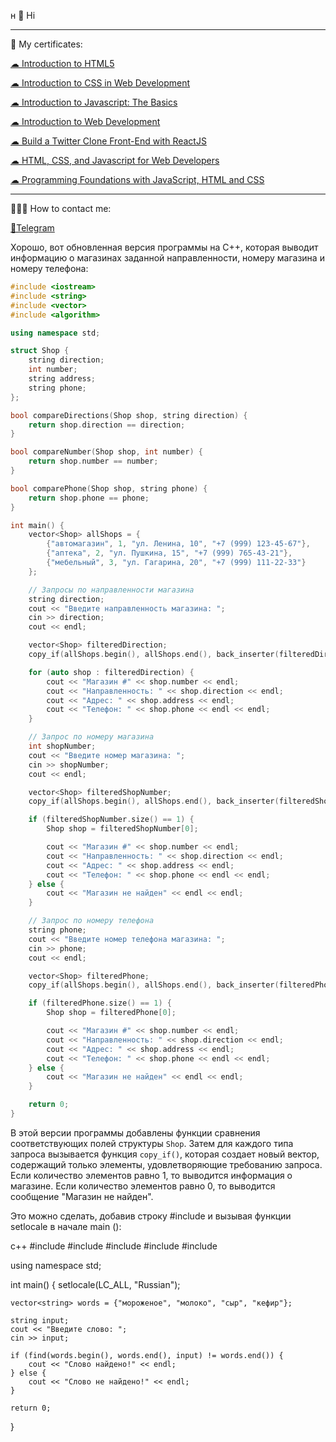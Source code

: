 н
 👋 Hi
 
---

🔖 My certificates: <p><a href="https://coursera.org/share/641266f14fe2f0ea3710282483673a0c">☁ Introduction to HTML5</a></p> </p>
<p><a href="https://www.coursera.org/account/accomplishments/verify/S3KBB54TCNXJ">☁ Introduction to CSS in Web Development</a></p> </p>
<p><a href="https://www.coursera.org/account/accomplishments/verify/C4M3GL3TLAVC">☁ Introduction to Javascript: The Basics</a></p> </p>
<p><a href="https://www.coursera.org/account/accomplishments/verify/465U9W88MDVT">☁ 
Introduction to Web Development</a></p> </p>
<p><a href="https://www.coursera.org/account/accomplishments/certificate/UR7EYABXDK7U">☁ 
Build a Twitter Clone Front-End with ReactJS</a></p> </p>
<p><a href="https://www.coursera.org/account/accomplishments/verify/8P2JR5YY3C2A">☁ 
HTML, CSS, and Javascript for Web Developers</a></p> </p>
<p><a href="https://www.coursera.org/account/accomplishments/verify/6YJS3J9FTB49">☁ Programming Foundations with JavaScript, HTML and CSS</a></p> </p>

---

👨🏻‍💻 How to contact me: <p><a href="https://t.me/devuejs">💬Telegram</a></p>
    
Хорошо, вот обновленная версия программы на C++, которая выводит информацию о магазинах заданной направленности, номеру магазина и номеру телефона:

```c++
#include <iostream>
#include <string>
#include <vector>
#include <algorithm>

using namespace std;

struct Shop {
    string direction;
    int number;
    string address;
    string phone;
};

bool compareDirections(Shop shop, string direction) {
    return shop.direction == direction;
}

bool compareNumber(Shop shop, int number) {
    return shop.number == number;
}

bool comparePhone(Shop shop, string phone) {
    return shop.phone == phone;
}

int main() {
    vector<Shop> allShops = {
        {"автомагазин", 1, "ул. Ленина, 10", "+7 (999) 123-45-67"},
        {"аптека", 2, "ул. Пушкина, 15", "+7 (999) 765-43-21"},
        {"мебельный", 3, "ул. Гагарина, 20", "+7 (999) 111-22-33"}
    };

    // Запросы по направленности магазина
    string direction;
    cout << "Введите направленность магазина: ";
    cin >> direction;
    cout << endl;

    vector<Shop> filteredDirection;
    copy_if(allShops.begin(), allShops.end(), back_inserter(filteredDirection), [direction](Shop shop) { return compareDirections(shop, direction); });

    for (auto shop : filteredDirection) {
        cout << "Магазин #" << shop.number << endl;
        cout << "Направленность: " << shop.direction << endl;
        cout << "Адрес: " << shop.address << endl;
        cout << "Телефон: " << shop.phone << endl << endl;
    }

    // Запрос по номеру магазина
    int shopNumber;
    cout << "Введите номер магазина: ";
    cin >> shopNumber;
    cout << endl;

    vector<Shop> filteredShopNumber;
    copy_if(allShops.begin(), allShops.end(), back_inserter(filteredShopNumber), [shopNumber](Shop shop) { return compareNumber(shop, shopNumber); });

    if (filteredShopNumber.size() == 1) {
        Shop shop = filteredShopNumber[0];

        cout << "Магазин #" << shop.number << endl;
        cout << "Направленность: " << shop.direction << endl;
        cout << "Адрес: " << shop.address << endl;
        cout << "Телефон: " << shop.phone << endl << endl;
    } else {
        cout << "Магазин не найден" << endl << endl;
    }

    // Запрос по номеру телефона
    string phone;
    cout << "Введите номер телефона магазина: ";
    cin >> phone;
    cout << endl;

    vector<Shop> filteredPhone;
    copy_if(allShops.begin(), allShops.end(), back_inserter(filteredPhone), [phone](Shop shop) { return comparePhone(shop, phone); });

    if (filteredPhone.size() == 1) {
        Shop shop = filteredPhone[0];

        cout << "Магазин #" << shop.number << endl;
        cout << "Направленность: " << shop.direction << endl;
        cout << "Адрес: " << shop.address << endl;
        cout << "Телефон: " << shop.phone << endl << endl;
    } else {
        cout << "Магазин не найден" << endl << endl;
    }

    return 0;
}
```

В этой версии программы добавлены функции сравнения соответствующих полей структуры `Shop`. Затем для каждого типа запроса вызывается функция `copy_if()`, которая создает новый вектор, содержащий только элементы, удовлетворяющие требованию запроса. Если количество элементов равно 1, то выводится информация о магазине. Если количество элементов равно 0, то выводится сообщение "Магазин не найден".



Это можно сделать, добавив строку #include <locale> и вызывая функции setlocale в начале main ():

c++
#include <iostream>
#include <string>
#include <vector>
#include <algorithm>
#include <locale>

using namespace std;

int main() {
    setlocale(LC_ALL, "Russian");

    vector<string> words = {"мороженое", "молоко", "сыр", "кефир"};

    string input;
    cout << "Введите слово: ";
    cin >> input;

    if (find(words.begin(), words.end(), input) != words.end()) {
        cout << "Слово найдено!" << endl;
    } else {
        cout << "Слово не найдено!" << endl;
    }

    return 0;
}
